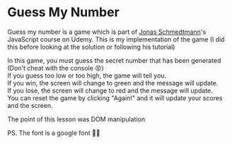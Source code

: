 <h1>Guess My Number</h1>

<p>
Guess my number is a game which is part of <a href="https://www.udemy.com/user/jonasschmedtmann/">Jonas Schmedtmann</a>'s JavaScript course on Udemy. This is my implementation of the game (I did this before looking at the solution or following his tutorial)

In this game, you must guess the secret number that has been generated (Don't cheat with the console 😡)</br>
If you guess too low or too high, the game will tell you.</br>
If you win, the screen will change to green and the message will update.</br>
If you lose, the screen will change to red and the message will update.</br>
You can reset the game by clicking "Again!" and it will update your scores and the screen.</br>

The point of this lesson was DOM manipulation </br>

PS. The font is a google font 🤷‍♂️

</P>
